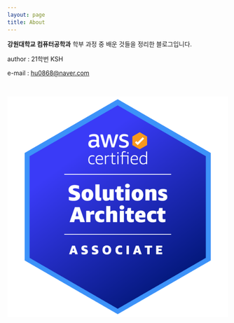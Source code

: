 ```yaml
---
layout: page
title: About
---
```


**강원대학교 컴퓨터공학과** 학부 과정 중 배운 것들을 정리한 블로그입니다.

author : 21학번 KSH

e-mail : hu0868@naver.com

<br>

![saa-c03](aws-certified-solutions-architect-associate.png)